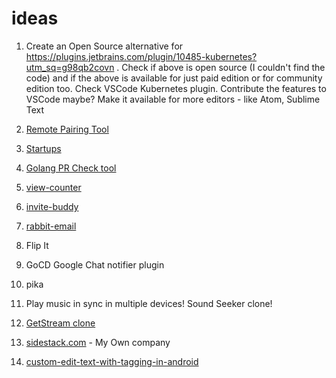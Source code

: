 # ideas

1. Create an Open Source alternative for 
https://plugins.jetbrains.com/plugin/10485-kubernetes?utm_sq=g98qb2covn .
Check if above is open source (I couldn't find the code) and if the
above is available for just paid edition or for community edition too.
Check VSCode Kubernetes plugin. Contribute the features to VSCode
maybe? Make it available for more editors - like Atom, Sublime Text

2. [Remote Pairing Tool](ideas/remote-pairing-tool/remote-pairing-tool.md)

3. [Startups](ideas/startups/startups.md)

4. [Golang PR Check tool](ideas/golang-pr-check/golang-pr-check.md)

5. [view-counter](https://github.com/karuppiah7890/view-counter)

6. [invite-buddy](https://github.com/karuppiah7890/invitebuddy)

7. [rabbit-email](https://github.com/karuppiah7890/rabbit-email)

8. Flip It

9. GoCD Google Chat notifier plugin

10. pika

11. Play music in sync in multiple devices! Sound Seeker clone!

12. [GetStream clone](ideas/getstream-clone/readme.md)

13. [sidestack.com](ideas/sidestack/readme.md) - My Own company

14. [custom-edit-text-with-tagging-in-android](ideas/custom-edit-text-with-tagging-in-android/readme.md)